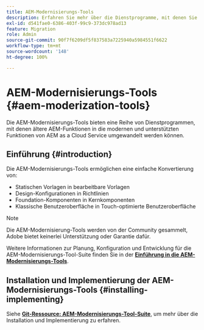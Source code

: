 ```yaml
---
title: AEM-Modernisierungs-Tools
description: Erfahren Sie mehr über die Dienstprogramme, mit denen Sie veraltete AEM-Funktionen in die modernen und unterstützten Funktionen von AEM as a Cloud Service umwandeln können.
exl-id: d541fae0-6386-403f-99c9-373dc978ad13
feature: Migration
role: Admin
source-git-commit: 90f7f6209df5f837583a7225940a5984551f6622
workflow-type: tm+mt
source-wordcount: '148'
ht-degree: 100%

---
```


# AEM-Modernisierungs-Tools {#aem-moderization-tools}

Die AEM-Modernisierungs-Tools bieten eine Reihe von Dienstprogrammen, mit denen ältere AEM-Funktionen in die modernen und unterstützten Funktionen von AEM as a Cloud Service umgewandelt werden können.


## Einführung {#introduction}

Die AEM-Modernisierungs-Tools ermöglichen eine einfache Konvertierung von:

* Statischen Vorlagen in bearbeitbare Vorlagen
* Design-Konfigurationen in Richtlinien
* Foundation-Komponenten in Kernkomponenten
* Klassische Benutzeroberfläche in Touch-optimierte Benutzeroberfläche

>[!NOTE]
>Die AEM-Modernisierung-Tools werden von der Community gesammelt, Adobe bietet keinerlei Unterstützung oder Garantie dafür.

Weitere Informationen zur Planung, Konfiguration und Entwicklung für die AEM-Modernisierungs-Tool-Suite finden Sie in der **[Einführung in die AEM-Modernisierungs-Tools](https://opensource.adobe.com/aem-modernize-tools/)**.

## Installation und Implementierung der AEM-Modernisierungs-Tools {#installing-implementing}

Siehe **[Git-Ressource: AEM-Modernisierungs-Tool-Suite](https://github.com/adobe/aem-modernize-tools)**, um mehr über die Installation und Implementierung zu erfahren.
